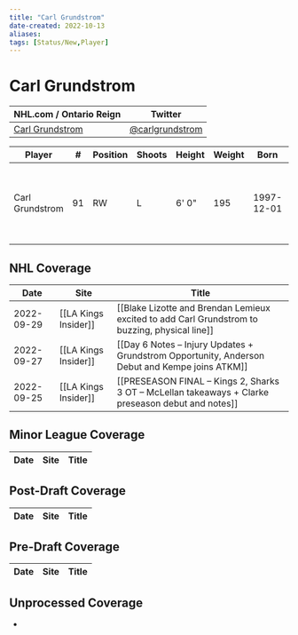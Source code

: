 ```yaml
---
title: "Carl Grundstrom"
date-created: 2022-10-13
aliases: 
tags: [Status/New,Player]
---
```


# Carl Grundstrom

NHL.com / Ontario Reign | Twitter
-|-
[Carl Grundstrom](https://www.nhl.com/player/carl-grundstrom-8479336) | [@carlgrundstrom](https://twitter.com/carlgrundstrom)

Player | \# | Position | Shoots | Height | Weight | Born | Birthplace | Draft 
-|-|-|-|-|-|-|-|-
Carl Grundstrom | 91 | RW | L | 6' 0" | 195 | 1997-12-01 | Umea, SWE | 2016 TOR, 2nd rd, 27th pk (57th overall)




## NHL  Coverage
Date | Site |  Title
---|---|---
2022-09-29 | [[LA Kings Insider]] | [[Blake Lizotte and Brendan Lemieux excited to add Carl Grundstrom to buzzing, physical line]]
2022-09-27 | [[LA Kings Insider]] |  [[Day 6 Notes – Injury Updates + Grundstrom Opportunity, Anderson Debut and Kempe joins ATKM]]
2022-09-25 | [[LA Kings Insider]] |  [[PRESEASON FINAL – Kings 2, Sharks 3 OT – McLellan takeaways + Clarke preseason debut and notes]] 



## Minor League Coverage
Date | Site |  Title
---|---|---



## Post-Draft Coverage
Date | Site |  Title
---|---|---



## Pre-Draft Coverage
Date | Site |  Title
---|---|---


## Unprocessed Coverage
- 

